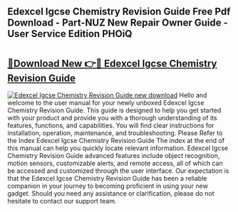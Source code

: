 ## Edexcel Igcse Chemistry Revision Guide Free Pdf Download - Part-NUZ New Repair Owner Guide - User Service Edition PHOiQ

# <h2><a href="http://bc55748.oget.top/?id=Edexcel+Igcse+Chemistry+Revision+Guide">🔗Download New 👉🔴 Edexcel Igcse Chemistry Revision Guide</a></h2>

[![Edexcel Igcse Chemistry Revision Guide new download](https://i.imgur.com/5g1atiW.png)](http://bc55748.oget.top/?id=Edexcel+Igcse+Chemistry+Revision+Guide)
Hello and welcome to the user manual for your newly unboxed Edexcel Igcse Chemistry Revision Guide. This guide is designed to help you get started with your product and provide you with a thorough understanding of its features, functions, and capabilities. You will find clear instructions for installation, operation, maintenance, and troubleshooting. Please Refer to the Index Edexcel Igcse Chemistry Revision Guide The index at the end of this manual can help you quickly locate relevant information. Edexcel Igcse Chemistry Revision Guide advanced features include object recognition, motion sensors, customizable alerts, and remote access, all of which can be accessed and customized through the user interface. Our expectation is that the Edexcel Igcse Chemistry Revision Guide has been a reliable companion in your journey to becoming proficient in using your new gadget. Should you need any assistance or clarification, please do not hesitate to contact our support team.
